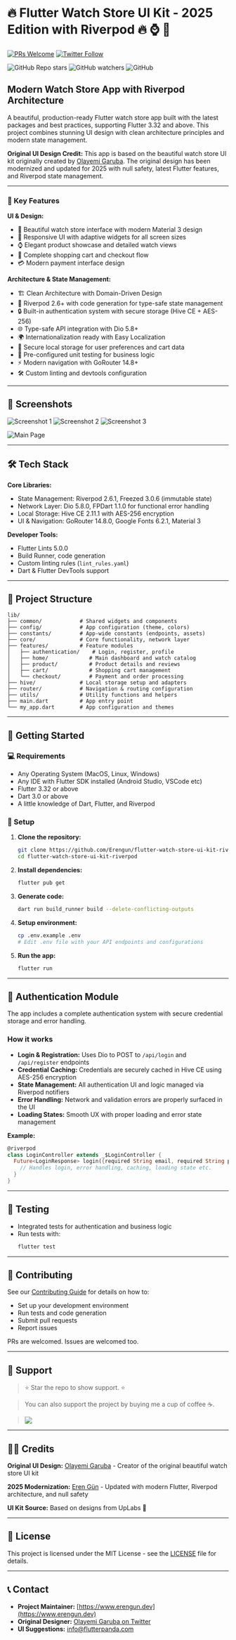 # 🔥 Flutter Watch Store UI Kit - 2025 Edition with Riverpod 🔥 ⌚️ 💫

[![PRs Welcome](https://img.shields.io/badge/PRs-welcome-brightgreen.svg?style=flat-square)](http://makeapullrequest.com) [![Twitter Follow](https://img.shields.io/twitter/follow/iam_olayemii.svg?style=social)](https://twitter.com/iam_olayemii)

![GitHub Repo stars](https://img.shields.io/github/stars/Erengun/flutter-watch-store-ui-kit-riverpod?style=social) ![GitHub watchers](https://img.shields.io/github/watchers/Erengun/flutter-watch-store-ui-kit-riverpod?style=social) ![GitHub](https://img.shields.io/github/license/Erengun/flutter-watch-store-ui-kit-riverpod)

## Modern Watch Store App with Riverpod Architecture

A beautiful, production-ready Flutter watch store app built with the latest packages and best practices, supporting Flutter 3.32 and above. This project combines stunning UI design with clean architecture principles and modern state management.

**Original UI Design Credit:** This app is based on the beautiful watch store UI kit originally created by [Olayemi Garuba](https://twitter.com/iam_olayemii). The original design has been modernized and updated for 2025 with null safety, latest Flutter features, and Riverpod state management.

---

### 🚀 Key Features

**UI & Design:**
- 🎨 Beautiful watch store interface with modern Material 3 design
- 📱 Responsive UI with adaptive widgets for all screen sizes
- ⌚️ Elegant product showcase and detailed watch views
- 🛒 Complete shopping cart and checkout flow
- 💳 Modern payment interface design

**Architecture & State Management:**
- 🏗️ Clean Architecture with Domain-Driven Design
- 🎯 Riverpod 2.6+ with code generation for type-safe state management
- 🔒 Built-in authentication system with secure storage (Hive CE + AES-256)
- 🌐 Type-safe API integration with Dio 5.8+
- 🌍 Internationalization ready with Easy Localization
- 💾 Secure local storage for user preferences and cart data
- 🧪 Pre-configured unit testing for business logic
- ⚡ Modern navigation with GoRouter 14.8+
- 🛠️ Custom linting and devtools configuration

---

## 📱 Screenshots

![Screenshot 1](https://res.cloudinary.com/olayemii/image/upload/v1611747047/assets/ss5_hy4cek.png) ![Screenshot 2](https://res.cloudinary.com/olayemii/image/upload/v1611747018/assets/ss6_zkqegd.png) ![Screenshot 3](https://res.cloudinary.com/olayemii/image/upload/v1611747017/assets/ss7_mkqegd.png)

![Main Page](https://res.cloudinary.com/olayemii/image/upload/v1611749056/assets/watch-1_y4mpof.png)

---

## 🛠️ Tech Stack

**Core Libraries:**
- State Management: Riverpod 2.6.1, Freezed 3.0.6 (immutable state)
- Network Layer: Dio 5.8.0, FPDart 1.1.0 for functional error handling
- Local Storage: Hive CE 2.11.1 with AES-256 encryption
- UI & Navigation: GoRouter 14.8.0, Google Fonts 6.2.1, Material 3

**Developer Tools:**
- Flutter Lints 5.0.0
- Build Runner, code generation
- Custom linting rules (`lint_rules.yaml`)
- Dart & Flutter DevTools support

---

## 📁 Project Structure

```
lib/
├── common/            # Shared widgets and components
├── config/            # App configuration (theme, colors)
├── constants/         # App-wide constants (endpoints, assets)
├── core/              # Core functionality, network layer
├── features/          # Feature modules
│   ├── authentication/    # Login, register, profile
│   ├── home/             # Main dashboard and watch catalog
│   ├── product/          # Product details and reviews
│   ├── cart/             # Shopping cart management
│   └── checkout/         # Payment and order processing
├── hive/              # Local storage setup and adapters
├── router/            # Navigation & routing configuration
├── utils/             # Utility functions and helpers
├── main.dart          # App entry point
└── my_app.dart        # App configuration and themes
```

---

## 🚀 Getting Started

### 💻 Requirements

- Any Operating System (MacOS, Linux, Windows)
- Any IDE with Flutter SDK installed (Android Studio, VSCode etc)
- Flutter 3.32 or above
- Dart 3.0 or above
- A little knowledge of Dart, Flutter, and Riverpod

### 🔧 Setup

1. **Clone the repository:**
    ```bash
    git clone https://github.com/Erengun/flutter-watch-store-ui-kit-riverpod.git
    cd flutter-watch-store-ui-kit-riverpod
    ```

2. **Install dependencies:**
    ```bash
    flutter pub get
    ```

3. **Generate code:**
    ```bash
    dart run build_runner build --delete-conflicting-outputs
    ```

4. **Setup environment:**
    ```bash
    cp .env.example .env
    # Edit .env file with your API endpoints and configurations
    ```

5. **Run the app:**
    ```bash
    flutter run
    ```

---

## 🔐 Authentication Module

The app includes a complete authentication system with secure credential storage and error handling.

### How it works

- **Login & Registration:** Uses Dio to POST to `/api/login` and `/api/register` endpoints
- **Credential Caching:** Credentials are securely cached in Hive CE using AES-256 encryption
- **State Management:** All authentication UI and logic managed via Riverpod notifiers
- **Error Handling:** Network and validation errors are properly surfaced in the UI
- **Loading States:** Smooth UX with proper loading and error state management

**Example:**
```dart
@riverpod
class LoginController extends _$LoginController {
  Future<LoginResponse> login({required String email, required String password}) async {
    // Handles login, error handling, caching, loading state etc.
  }
}
```

---

## 🧪 Testing

- Integrated tests for authentication and business logic
- Run tests with:
    ```bash
    flutter test
    ```

---

## 🤝 Contributing

See our [Contributing Guide](CONTRIBUTING.md) for details on how to:
- Set up your development environment
- Run tests and code generation
- Submit pull requests
- Report issues

PRs are welcomed. Issues are welcomed too.

---

## 💖 Support

> ⭐️ Star the repo to show support. ⭐️

> You can also support the project by buying me a cup of coffee ☕️.

> <a href="https://www.buymeacoffee.com/xPGLYEr"><img src="https://img.buymeacoffee.com/button-api/?text=Buy me a coffee&emoji=&slug=xPGLYEr&button_colour=BD5FFF&font_colour=ffffff&font_family=Cookie&outline_colour=000000&coffee_colour=FFDD00"></a>

---

## 👨‍💻 Credits

**Original UI Design:** [Olayemi Garuba](https://twitter.com/iam_olayemii) - Creator of the original beautiful watch store UI kit

**2025 Modernization:** [Eren Gün](https://www.erengun.dev) - Updated with modern Flutter, Riverpod architecture, and null safety

**UI Kit Source:** Based on designs from UpLabs 💓

---

## 📄 License

This project is licensed under the MIT License - see the [LICENSE](LICENSE) file for details.

---

## 📞 Contact

- **Project Maintainer:** [https://www.erengun.dev](https://www.erengun.dev)
- **Original Designer:** [Olayemi Garuba on Twitter](https://twitter.com/iam_olayemii)
- **UI Suggestions:** [info@flutterpanda.com](mailto:info@flutterpanda.com)
